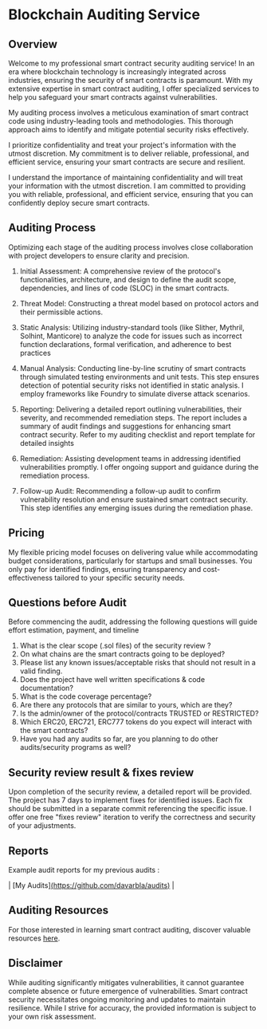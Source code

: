 # Blockchain Auditing Service

## Overview

Welcome to my professional smart contract security auditing service! In an era where blockchain technology is increasingly integrated across industries, ensuring the security of smart contracts is paramount. With my extensive expertise in smart contract auditing, I offer specialized services to help you safeguard your smart contracts against vulnerabilities.

My auditing process involves a meticulous examination of smart contract code using industry-leading tools and methodologies. This thorough approach aims to identify and mitigate potential security risks effectively.

I prioritize confidentiality and treat your project's information with the utmost discretion. My commitment is to deliver reliable, professional, and efficient service, ensuring your smart contracts are secure and resilient.

I understand the importance of maintaining confidentiality and will treat your information with the utmost discretion. I am committed to providing you with reliable, professional, and efficient service, ensuring that you can confidently deploy secure smart contracts.



## Auditing Process

Optimizing each stage of the auditing process involves close collaboration with project developers to ensure clarity and precision.

1. Initial Assessment: A comprehensive review of the protocol's functionalities, architecture, and design to define the audit scope, dependencies, and lines of code (SLOC) in the smart contracts.

2. Threat Model: Constructing a threat model based on protocol actors and their permissible actions.

3. Static Analysis: Utilizing industry-standard tools (like Slither, Mythril, Solhint, Manticore) to analyze the code for issues such as incorrect function declarations, formal verification, and adherence to best practices

4. Manual Analysis: Conducting line-by-line scrutiny of smart contracts through simulated testing environments and unit tests. This step ensures detection of potential security risks not identified in static analysis. I employ frameworks like Foundry to simulate diverse attack scenarios.

5. Reporting: Delivering a detailed report outlining vulnerabilities, their severity, and recommended remediation steps. The report includes a summary of audit findings and suggestions for enhancing smart contract security. Refer to my auditing checklist and report template for detailed insights

6. Remediation: Assisting development teams in addressing identified vulnerabilities promptly. I offer ongoing support and guidance during the remediation process.


7. Follow-up Audit: Recommending a follow-up audit to confirm vulnerability resolution and ensure sustained smart contract security. This step identifies any emerging issues during the remediation phase.

## Pricing

My flexible pricing model focuses on delivering value while accommodating budget considerations, particularly for startups and small businesses. You only pay for identified findings, ensuring transparency and cost-effectiveness tailored to your specific security needs.

## Questions before Audit

Before commencing the audit, addressing the following questions will guide effort estimation, payment, and timeline

1. What is the clear scope (.sol files) of the security review ?
2. On what chains are the smart contracts going to be deployed?
3. Please list any known issues/acceptable risks that should not result in a valid finding.
4. Does the project have well written specifications & code documentation?
5. What is the code coverage percentage?
6. Are there any protocols that are similar to yours, which are they?
7. Is the admin/owner of the protocol/contracts TRUSTED or RESTRICTED?
8. Which ERC20, ERC721, ERC777 tokens do you expect will interact with the smart contracts?
9. Have you had any audits so far, are you planning to do other audits/security programs as well?



## Security review result & fixes review

Upon completion of the security review, a detailed report will be provided. The project has 7 days to implement fixes for identified issues. Each fix should be submitted in a separate commit referencing the specific issue. I offer one free "fixes review" iteration to verify the correctness and security of your adjustments.

## Reports

Example audit reports for my previous audits : 

 | [My Audits][(https://github.com/davarbla/audits)](https://github.com/davarbla/audits) |

## Auditing Resources


For those interested in learning smart contract auditing, discover valuable resources [here](resources).

## Disclaimer

While auditing significantly mitigates vulnerabilities, it cannot guarantee complete absence or future emergence of vulnerabilities. Smart contract security necessitates ongoing monitoring and updates to maintain resilience. While I strive for accuracy, the provided information is subject to your own risk assessment.
